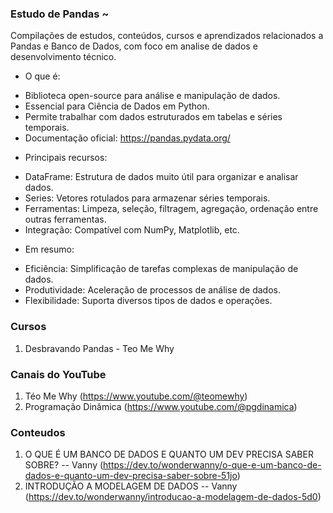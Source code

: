 ### Estudo de Pandas ~

Compilações de estudos, conteúdos, cursos e aprendizados relacionados a Pandas e Banco de Dados, com foco em analise de dados e desenvolvimento técnico.


* O que é:

- Biblioteca open-source para análise e manipulação de dados.
- Essencial para Ciência de Dados em Python.
- Permite trabalhar com dados estruturados em tabelas e séries temporais.
- Documentação oficial: https://pandas.pydata.org/

* Principais recursos:

- DataFrame: Estrutura de dados muito útil para organizar e analisar dados.
- Series: Vetores rotulados para armazenar séries temporais.
- Ferramentas: Limpeza, seleção, filtragem, agregação, ordenação entre outras ferramentas.
- Integração: Compatível com NumPy, Matplotlib, etc.

* Em resumo:

- Eficiência: Simplificação de tarefas complexas de manipulação de dados.
- Produtividade: Aceleração de processos de análise de dados.
- Flexibilidade: Suporta diversos tipos de dados e operações. 

### Cursos

1. Desbravando Pandas - Teo Me Why


### Canais do YouTube

1. Téo Me Why (https://www.youtube.com/@teomewhy)
2. Programação Dinâmica (https://www.youtube.com/@pgdinamica)
 
### Conteudos

1. O QUE É UM BANCO DE DADOS E QUANTO UM DEV PRECISA SABER SOBRE? -- Vanny (https://dev.to/wonderwanny/o-que-e-um-banco-de-dados-e-quanto-um-dev-precisa-saber-sobre-51jo)
2. INTRODUÇÃO A MODELAGEM DE DADOS -- Vanny (https://dev.to/wonderwanny/introducao-a-modelagem-de-dados-5d0)
